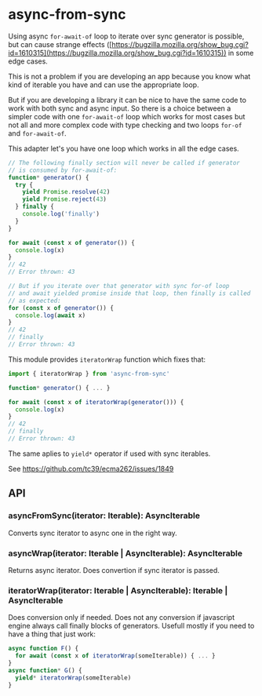 # async-from-sync

Using async `for-await-of` loop to iterate over sync generator is possible, but can cause strange effects ([https://bugzilla.mozilla.org/show_bug.cgi?id=1610315](https://bugzilla.mozilla.org/show_bug.cgi?id=1610315)) in some edge cases.

This is not a problem if you are developing an app because you know what kind of iterable you have and can use the appropriate loop.

But if you are developing a library it can be nice to have the same code to work with both sync and async input. So there is a choice between a simpler code with one `for-await-of` loop which works for most cases but not all and more complex code with type checking and two loops `for-of` and `for-await-of`.

This adapter let's you have one loop which works in all the edge cases.

```js
// The following finally section will never be called if generator
// is consumed by for-await-of:
function* generator() {
  try {
    yield Promise.resolve(42)
    yield Promise.reject(43)
  } finally {
    console.log('finally')
  }
}

for await (const x of generator()) {
  console.log(x)
}
// 42
// Error thrown: 43

// But if you iterate over that generator with sync for-of loop
// and await yielded promise inside that loop, then finally is called
// as expected:
for (const x of generator()) {
  console.log(await x)
}
// 42
// finally
// Error thrown: 43
```

This module provides `iteratorWrap` function which fixes that:
```js
import { iteratorWrap } from 'async-from-sync'

function* generator() { ... }

for await (const x of iteratorWrap(generator())) {
  console.log(x)
}
// 42
// finally
// Error thrown: 43
```

The same aplies to `yield*` operator if used with sync iterables.

See https://github.com/tc39/ecma262/issues/1849

## API

### asyncFromSync(iterator: Iterable): AsyncIterable

Converts sync iterator to async one in the right way.

### asyncWrap(iterator: Iterable | AsyncIterable): AsyncIterable

Returns async iterator. Does convertion if sync iterator is passed.

### iteratorWrap(iterator: Iterable | AsyncIterable): Iterable | AsyncIterable

Does conversion only if needed. Does not any conversion if javascript engine always call finally blocks of generators.
Usefull mostly if you need to have a thing that just work:
```js
async function F() {
  for await (const x of iteratorWrap(someIterable)) { ... }
}
async function* G() {
  yield* iteratorWrap(someIterable)
}
```
